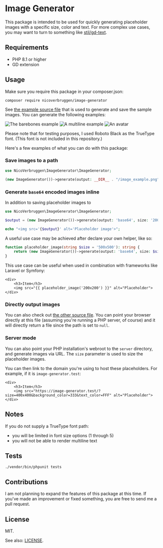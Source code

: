 # Image Generator

This package is intended to be used for quickly generating placeholder images with a specific size, color and text. For more complex use cases, you may want to turn to something like [stil/gd-text](https://github.com/stil/gd-text).

## Requirements

* PHP 8.1 or higher
* GD extension
    
## Usage

Make sure you require this package in your composer.json:

    composer require nicoverbruggen/image-generator

See [the example source file](examples/saved.php) that is used to generate and save the sample images. You can generate the following examples:

![The barebones example](doc/examples/barebones.png)
![A multiline example](doc/examples/multiline.png)
![An avatar](doc/examples/avatar.png)

Please note that for testing purposes, I used Roboto Black as the TrueType font. (This font is not included in this repository.)

Here's a few examples of what you can do with this package:

### Save images to a path

```php
use NicoVerbruggen\ImageGenerator\ImageGenerator;

(new ImageGenerator())->generate(output: __DIR__ . "/image_example.png", size: '200x200');
```

### Generate `base64` encoded images inline

In addition to saving placeholder images to 

```php
use NicoVerbruggen\ImageGenerator\ImageGenerator;

$output = (new ImageGenerator())->generate(output: 'base64', size: '200x200');

echo "<img src='{$output}' alt='Placeholder image'>";
```

A useful use case may be achieved after declare your own helper, like so:

```php
function placeholder_image(string $size = '500x500'): string {
    return (new ImageGenerator())->generate(output: 'base64', size: $size);
}
```

This use case can be useful when used in combination with frameworks like Laravel or Symfony:

```bladehtml
<div>
    <h3>Item</h3>
    <img src="{{ placeholder_image('200x200') }}" alt="Placeholder">
</div>
```

### Directly output images

You can also check out [the other source file](examples/direct.php). You can point your browser directly at this file (assuming you're running a PHP server, of course) and it will directly return a file since the path is set to `null`.

### Server mode

You can also point your PHP installation's webroot to the `server` directory, and generate images via URL. The `size` parameter is used to size the placeholder images.

You can then link to the domain you're using to host these placeholders. For example, if it is `image-generator.test`:

```bladehtml
<div>
    <h3>Item</h3>
    <img src="https://image-generator.test/?size=400x400&background_color=333&text_color=FFF" alt="Placeholder">
</div>
```

## Notes

If you do not supply a TrueType font path: 
* you will be limited in font size options (1 through 5)
* you will not be able to render multiline text

## Tests

    ./vendor/bin/phpunit tests

## Contributions

I am not planning to expand the features of this package at this time. If you've made an improvement or fixed something, you are free to send me a pull request.

## License

MIT. 

See also: [LICENSE](LICENSE).